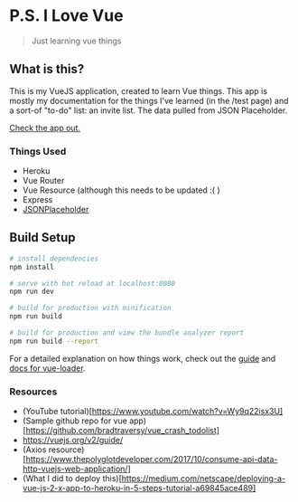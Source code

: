 # P.S. I Love Vue

> Just learning vue things

## What is this?

This is my VueJS application, created to learn Vue things. This app is mostly my documentation for the things I've learned (in the /test page) and a sort-of "to-do" list: an invite list. The data pulled from JSON Placeholder.

[Check the app out.](https://ps-i-love-vue.herokuapp.com/)

### Things Used

- Heroku
- Vue Router
- Vue Resource (although this needs to be updated :( )
- Express
- [JSONPlaceholder](https://jsonplaceholder.typicode.com/)

## Build Setup

```bash
# install dependencies
npm install

# serve with hot reload at localhost:8080
npm run dev

# build for production with minification
npm run build

# build for production and view the bundle analyzer report
npm run build --report
```

For a detailed explanation on how things work, check out the [guide](http://vuejs-templates.github.io/webpack/) and [docs for vue-loader](http://vuejs.github.io/vue-loader).

### Resources

- (YouTube tutorial)[https://www.youtube.com/watch?v=Wy9q22isx3U]
- (Sample github repo for vue app)[https://github.com/bradtraversy/vue_crash_todolist]
- https://vuejs.org/v2/guide/
- (Axios resource)[https://www.thepolyglotdeveloper.com/2017/10/consume-api-data-http-vuejs-web-application/]
- (What I did to deploy this)[https://medium.com/netscape/deploying-a-vue-js-2-x-app-to-heroku-in-5-steps-tutorial-a69845ace489]

